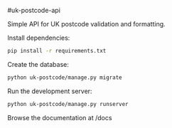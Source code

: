 #uk-postcode-api

Simple API for UK postcode validation and formatting.

Install dependencies:

```bash
pip install -r requirements.txt
```
Create the database:

```bash
python uk-postcode/manage.py migrate
```
Run the development server: 
```bash
python uk-postcode/manage.py runserver
```

Browse the documentation at /docs